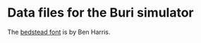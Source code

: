 # Data files for the Buri simulator

The [bedstead font](http://bjh21.me.uk/bedstead/) is by Ben Harris.
